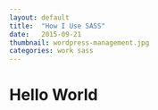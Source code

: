 ```yaml
---
layout: default
title:  "How I Use SASS"
date:   2015-09-21
thumbnail: wordpress-management.jpg
categories: work sass
---
```


# Hello World
